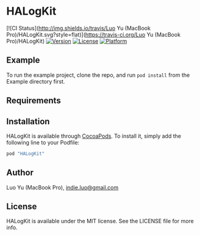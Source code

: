 # HALogKit

[![CI Status](http://img.shields.io/travis/Luo Yu (MacBook Pro)/HALogKit.svg?style=flat)](https://travis-ci.org/Luo Yu (MacBook Pro)/HALogKit)
[![Version](https://img.shields.io/cocoapods/v/HALogKit.svg?style=flat)](http://cocoapods.org/pods/HALogKit)
[![License](https://img.shields.io/cocoapods/l/HALogKit.svg?style=flat)](http://cocoapods.org/pods/HALogKit)
[![Platform](https://img.shields.io/cocoapods/p/HALogKit.svg?style=flat)](http://cocoapods.org/pods/HALogKit)

## Example

To run the example project, clone the repo, and run `pod install` from the Example directory first.

## Requirements

## Installation

HALogKit is available through [CocoaPods](http://cocoapods.org). To install
it, simply add the following line to your Podfile:

```ruby
pod "HALogKit"
```

## Author

Luo Yu (MacBook Pro), indie.luo@gmail.com

## License

HALogKit is available under the MIT license. See the LICENSE file for more info.
